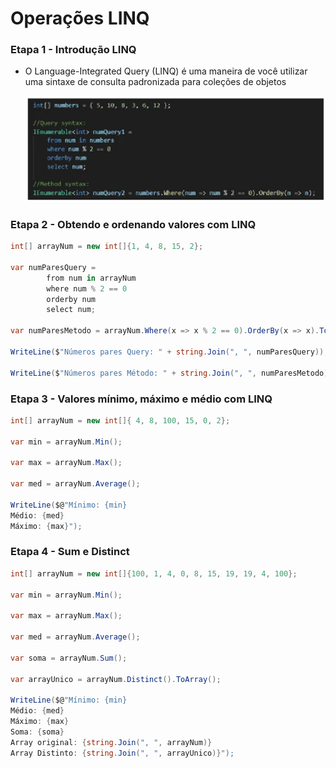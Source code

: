 # Operações LINQ

### Etapa 1 - Introdução LINQ

- O Language-Integrated Query (LINQ) é uma maneira de você utilizar uma sintaxe de consulta padronizada para coleções de objetos
    
    ![Untitled](Operac%CC%A7o%CC%83es%20LINQ%209c5fff355847434e97873480b7d5a38b/Untitled.png)
    

### Etapa 2 - Obtendo e ordenando valores com LINQ

```csharp
int[] arrayNum = new int[]{1, 4, 8, 15, 2};

var numParesQuery = 
        from num in arrayNum
        where num % 2 == 0
        orderby num
        select num;

var numParesMetodo = arrayNum.Where(x => x % 2 == 0).OrderBy(x => x).ToList();

WriteLine($"Números pares Query: " + string.Join(", ", numParesQuery));

WriteLine($"Números pares Método: " + string.Join(", ", numParesMetodo));
```

### Etapa 3 - Valores mínimo, máximo e médio com LINQ

```csharp
int[] arrayNum = new int[]{ 4, 8, 100, 15, 0, 2};

var min = arrayNum.Min();

var max = arrayNum.Max();

var med = arrayNum.Average();

WriteLine($@"Mínimo: {min}
Médio: {med}
Máximo: {max}");
```

### Etapa 4 - Sum e Distinct

```csharp
int[] arrayNum = new int[]{100, 1, 4, 0, 8, 15, 19, 19, 4, 100};

var min = arrayNum.Min();

var max = arrayNum.Max();

var med = arrayNum.Average();

var soma = arrayNum.Sum();

var arrayUnico = arrayNum.Distinct().ToArray();

WriteLine($@"Mínimo: {min}
Médio: {med}
Máximo: {max}
Soma: {soma}
Array original: {string.Join(", ", arrayNum)}
Array Distinto: {string.Join(", ", arrayUnico)}");
```
